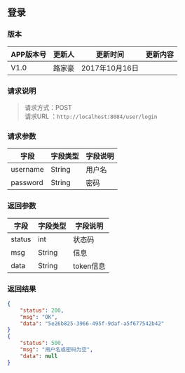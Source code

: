 ## 登录
> 

### 版本
APP版本号|更新人|更新时间|更新内容
---|---|---|---
V1.0|路家豪|2017年10月16日|

### 请求说明
> 请求方式：POST<br>
请求URL ：`http://localhost:8084/user/login`

### 请求参数
字段|字段类型|字段说明
---|---|---
username  |String |用户名
password  |String |密码

### 返回参数
字段  |字段类型   |字段说明
---|---|---
status  |int |状态码
msg  |String |信息
data  |String |token信息


### 返回结果
```json
{
    "status": 200,
    "msg": "OK",
    "data": "5e26b825-3966-495f-9daf-a5f677542b42"
}
{
    "status": 500,
    "msg": "用户名或密码为空",
    "data": null
}
``` 
